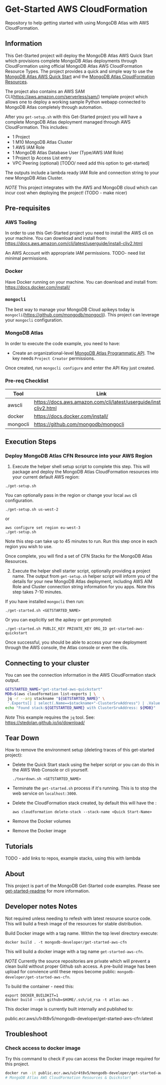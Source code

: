 # Get-Started AWS CloudFormation

Repository to help getting started with using MongoDB Atlas with AWS CloudFormation.

## Information


This Get-Started project will deploy the MongoDB Atlas AWS Quick Start which provisions complete MongoDB Atlas deployments through CloudFormation using official MongoDB Atlas AWS CloudFormation Resource Types. The project provides a quick and simple way to use the [MongoDB Atlas AWS Quick Start](https://github.com/aws-quickstart/quickstart-mongodb-atlas) and the [MongoDB Atlas CloudFormation Resources](https://github.com/aws-quickstart/quickstart-mongodb-atlas-resources).

The project also contains an AWS SAM CLI(https://aws.amazon.com/serverless/sam/) template project which allows one to deploy a working sample Python webapp connected to MongoDB Atlas completely through automation.

After you `get-setup.sh` with this Get-Started project you will have a complete MongoDB Atlas deployment managed through AWS CloudFormation. This includes:

* 1 Project
* 1 M10 MongoDB Atlas Cluster
* 1 AWS IAM Role
* 1 MongoDB Atlas Database User (Type/AWS IAM Role)
* 1 Project Ip Access List entry
* VPC Peering (optional) [TODO/ need add this option to get-started]

The outputs include a lambda ready IAM Role and connection string to your new MongoDB Atlas Cluster.

*NOTE* This project integrates with the AWS and MongoDB cloud which can incur cost when deploying the project! (TODO - make nicer)

## Pre-requisites 

### AWS Tooling

In order to use this Get-Started project you need to install the AWS cli on your machine.
You can download and install from: https://docs.aws.amazon.com/cli/latest/userguide/install-cliv2.html

An AWS Account with appropriate IAM permissions. TODO- need list minimal permissions.

### Docker 

Have Docker running on your machine. You can download and install from: https://docs.docker.com/install/

### `mongocli`

The best way to manage your MongoDB Cloud apikeys today is `mongocli`(https://github.com/mongodb/mongocli). This project can leverage your `mongocli` configuration.

### MongoDB Atlas

In order to execute the code example, you need to have: 

* Create an organizational-level [MongoDB Atlas Programmatic API](https://docs.atlas.mongodb.com/configure-api-access#programmatic-api-keys). The key needs `Project Creator` permissions.

Once created, run `mongocli configure` and enter the API Key just created.

### Pre-req Checklist

| Tool | Link | Completed | Notes |
| ---- | ---- | --------- | --- |
| awscli | https://docs.aws.amazon.com/cli/latest/userguide/install-cliv2.html | - [ ] | |
| docker | https://docs.docker.com/install/ | - [ ] | |
| mongocli | https://github.com/mongodb/mongocli | - [ ] | |


##  Execution Steps 

### Deploy MongoDB Atlas CFN Resource into your AWS Region

1. Execute the helper shell setup script to complete this step. This will package and deploy the MongoDB Atlas CloudFormation resources into your current default AWS region: 

  ```
  ./get-setup.sh 
  ```

  You can optionally pass in the region or change your local `aws` cli configuration. 

  ```
  ./get-setup.sh us-west-2
  ```
  or
  ```
  aws configure set region eu-west-3
  ./get-setup.sh
  ```
  Note this step can take up to 45 minutes to run.
  Run this step once in each region you wish to use.

  Once complete, you will find a set of CFN Stacks for the MongoDB Atlas Resources.

2. Execute the helper shell starter script, optionally providing a project name. The output from `get-setup.sh` helper script will inform you of the details for your new MongoDB Atlas deployment, including AWS AIM Role and Cluster connection string information for you apps. Note this step takes 7-10 minutes. 

If you have installed `mongocli` then run:

  ```
  ./get-started.sh <GETSTARTED_NAME> 
  ```

Or you can explicitly set the apikey or get prompted:

  ```
  ./get-started.sh PUBLIC_KEY PRIVATE_KEY ORG_ID get-started-aws-quickstart 
  ```

  Once successful, you should be able to access your new deployment through the AWS console, the Atlas console or even the clis.

## Connecting to your cluster

You can see the connection information in the AWS CloudFormation stack output.

```bash
GETSTARTED_NAME="get-started-aws-quickstart"
MDB=$(aws cloudformation list-exports | \
 jq -r --arg stackname "${GETSTARTED_NAME}" \
 '.Exports[] | select(.Name==$stackname+"-ClusterSrvAddress") | .Value')
echo "Found stack:${GETSTARTED_NAME} with ClusterSrvAddress: ${MDB}"
```

_Note_ This example requires the `jq` tool. See: https://stedolan.github.io/jq/download/

## Tear Down 

How to remove the environment setup (deleting traces of this get-started project):

* Delete the Quick Start stack using the helper script or you can do this in the AWS Web Console or cli yourself.
  ```
  ./teardown.sh <GETSTARTED_NAME>
  ```

* Terminate the `get-started.sh` process if it's running. This is to stop the web service on `localhost:3000`.
* Delete the CloudFormation stack created, by default this will have the <Quick Start-Name>:
   ```
   aws cloudformation delete-stack --stack-name <Quick Start-Name>
   ```
* Remove the Docker volumes
* Remove the Docker image

## Tutorials

TODO - add links to repos, example stacks, using this with lambda

## About 

This project is part of the MongoDB Get-Started code examples. Please see [get-started-readme](https://github.com/mongodb-developer/get-started-readme) for more information. 


## Developer notes Notes

Not required unless needing to refesh with latest resource source code.
This will build a fresh image of the resources for stable distribution.

   Build Docker image with a tag name. Within the top level directory execute: 
  ```
  docker build . -t mongodb-developer/get-started-aws-cfn
  ```
   This will build a docker image with a tag name `get-started-aws-cfn`. 

   *NOTE* Currently the source repositories are private which will prevent a clean build without proper Github ssh access. A pre-build image has been upload for convience until these repos become public: `mongodb-developer/get-started-aws-cfn`. 

To build the container - need this:
```
export DOCKER_BUILDKIT=1
docker build --ssh github=$HOME/.ssh/id_rsa -t atlas-aws .
```

This docker image is currently built internally and published to:


public.ecr.aws/u1r4t8v5/mongodb-developer/get-started-aws-cfn:latest

## Troubleshoot

### Check access to docker image

Try this command to check if you can access the Docker image required for this project.

```bash
docker run -it public.ecr.aws/u1r4t8v5/mongodb-developer/get-started-aws-cfn "head -1 /quickstart-mongodb-atlas-resources/README.md"
# MongoDB Atlas AWS CloudFormation Resources & Quickstart
```
